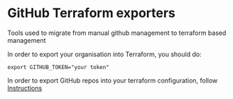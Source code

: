 # GitHub Terraform exporters

Tools used to migrate from manual github management to terraform based management

In order to export your organisation into Terraform, you should do:

```
export GITHUB_TOKEN="your token"
```

In order to export GitHub repos into your terraform configuration, follow [Instructions](repos)
